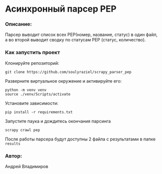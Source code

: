 # Асинхронный парсер PEP

### Описание:

Парсер выводит список всех PEP(номер, название, статус) в один файл, а во второй выводит сводку по статусам PEP (статус, количество).

### Как запустить проект

Клонируйте репозиторий:
```
git clone https://github.com/soulyraziel/scrapy_parser_pep
```

Разверните виртуальное окружение и активируйте его:
```
python -m venv venv
source ./venv/Scripts/activate
```

Установите зависимости:
```
pip install -r requirements.txt
```

Запустите паука и дождитесь окончания парсинга
```
scrapy crawl pep
```

После работы парсера будут доступны 2 файла с результатами в папке `results`

### Автор:

Андрей Владимиров